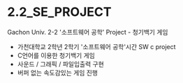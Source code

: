 # 2.2_SE_PROJECT
Gachon Univ. 2-2 '소프트웨어 공학' Project -  청기백기 게임
- 가천대학교 2학년 2학기 '소프트웨어 공학'시간 SW c project
- C언어를 이용한 청기백기 게임
- 사운드 / 그래픽 / 파일입출력 구현
- 버퍼 없는 속도감있는 게임 진행
